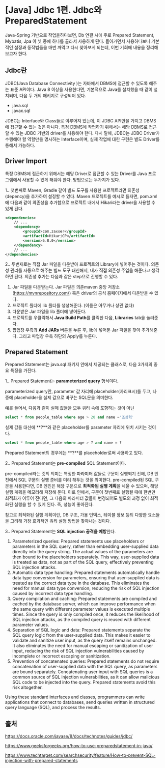 # [Java] Jdbc 1편. Jdbc와 PreparedStatement



Java-Spring 기반으로 작업을하다보면, Db 연결 시에 주로 Prepared Statement, Mybatis, Jpa 이 셋 중에 하나를 골라서 사용하게 된다. 돌아가면서 사용하다보니 기본적인 설정과 동작법들을 매번 까먹고 다시 찾아보게 되는데, 이번 기회에 내용을 정리해 보고자 한다.



## Jdbc란



JDBC(Java Database Connectivity )는 자바에서 DBMS에 접근할 수 있도록 해주는 표준 API이다. Java 8 이상을 사용한다면, 기본적으로 Java를 설치했을 때 같이 설치되며, 다음 두 개의 패키지로 구성되어 있다. 

- java.sql
- javax.sql

JDBC는 Interface와 Class들로 이루어져 있는데, 이 JDBC API만을 가지고 DBMS에 접근할 수 있는 것은 아니다. 특정 DBMS에 작업하기 위해서는 해당 DBMS로 접근할 수 있는 JDBC 기반의 driver를 사용해야 한다. 다시 말해, JDBC는 JDBC Driver가 수행해야 할 역할만을 명시하는 Interface이며, 실제 작업에 대한 구현은 별도 Driver를 통해서 가능하다.



## Driver Import

특정 DBMS에 접근하기 위해서는 해당 Driver로 접근할 수 있는 Driver를 Java 프로그램에서 사용할 수 있게 해줘야 한다. 방법으로는 두가지가 있다.

1.. 첫번째로 Maven, Gradle 같이 빌드 도구를 사용한 프로젝트라면 의존성(depency)을 추가하여 설정할 수 있다. Maven 프로젝트를 예시로 들자면, pom.xml에 다음과 같이 의존성을 추가함으로 프로젝트 내에서 Hikari라는 driver을 사용할 수 있게 된다.

```xml
<dependencies>
    // ... 
    <dependency>
        <groupId>com.zaxxer</groupId>
        <artifactId>HikariCP</artifactId>
        <version>5.0.0</version>
    </dependency>
    // ...
</dependencies>
```



2.. 두번재로는 직접 Jar 파일을 다운받아 프로젝트의 Library에 넣어주는 것이다. 의존성 관리를 자동으로 해주는 빌드 도구 대신해서, 내가 직접 의존성 주입을 해준다고 생각하면 된다. 의존성 추가는 다음과 같은 step으로 진행할 수 있다.

1. Jar 파일을 다운받는다. Jar 파일은 의존maven 중앙 저장소(https://mvnrepository.com/) 혹은 driver의 공식 홈페이지에서 다운받을 수 있다. 
2. 프로젝트 폴더에 lib 폴더를 생성해준다. (이름은 아무거나 상관 없다)
3. 다운받은 Jar 파일을 lib 폴더에 넣어둔다.
4. 프로젝트를 우클릭해서 **Java Build Path**를 클릭한 다음, **Libraries** tab을 눌러준다.
5. 팝업창 우측의 **Add JARs** 버튼을 누른 후, lib에 넣어둔 Jar 파일을 찾아 추가해준다. 그리고 파업창 우측 하단의 Apply를 누른다.







## Prepared Statement



Prepared Statement는 java.sql 패키지 안에서 제공되는 클래스로, 다음 3가지의 중요 특징을 가진다.

1.. Prepared Statement는 **parameterized query** 형식이다.

parameterized query란, parameter 값 자리에 placeholder(자리표시)를 두고, 나중에 placeholder을 실제 값으로 바꾸는 SQL문을 의미한다. 



예를 들어서, 다음과 같이 실제 값들을 모두 쿼리 속에 포함하는 것이 아닌

```sql
select * from people_table where age > 20 and name ='조상혁'
```

실제 값들 대신에 **?**와 같은 placeholder를 parameter 자리에 위치 시키는 것이다.

```sql
select * from people_table where age > ? and name = ? 
```



Prepared Statement의 경우에는 **?**를 placeholder로써 사용하고 있다. 



2.. Prepared Statement는 **pre-compiled** SQL Statement이다.

 pre-compiled라는 것의 의미는 특정한 파라미터 값들로 구문이 실행되기 전에, DB 엔진에서 SQL 구문의 실행 준비를 미리 해두는 것을 의미한다. pre-compiled된 SQL 구문을 사용한다면, DB 엔진은 해당 구문으로 **최적화된 실행 계획**을 세울 수 있으며, 해당 실행 계획을 메모리해 저장해 둔다. 이로 인해서, 구문이 첫번째로 실행될 때에 한번만 최적화가 이루어 진다면, 그 다음의 파라미터 값들이 변경되어도 별도의 과정 없이 최적화된 실행을 할 수 있게 된다. 즉, 성능이 좋아진다. 



 참고로 최적화된 실행 계획이란, DB 구조, 가용 인덱스, 테이블 정보 등의 다양한 요소들을 고려해 가장 효과적인 쿼리 실행 방법을 찾아내는 것이다. 



3.. Prepared Statement는 **SQL injection 공격을 예방**한다. 





1. Parameterized queries: Prepared statements use placeholders or parameters in the SQL query, rather than embedding user-supplied data directly into the query string. The actual values of the parameters are then bound to the placeholders separately. This way, user-supplied data is treated as data, not as part of the SQL query, effectively preventing SQL injection attacks.
2. Automatic data type handling: Prepared statements automatically handle data type conversion for parameters, ensuring that user-supplied data is treated as the correct data type in the database. This eliminates the need for manual data type conversion, reducing the risk of SQL injection caused by incorrect data type handling.
3. Query compilation and caching: Prepared statements are compiled and cached by the database server, which can improve performance when the same query with different parameter values is executed multiple times. Since the query is only compiled once, it reduces the likelihood of SQL injection attacks, as the compiled query is reused with different parameter values.
4. Separation of SQL logic and data: Prepared statements separate the SQL query logic from the user-supplied data. This makes it easier to validate and sanitize user input, as the query itself remains unchanged. It also eliminates the need for manual escaping or sanitization of user input, reducing the risk of SQL injection vulnerabilities caused by incomplete or incorrect escaping or sanitization.
5. Prevention of concatenated queries: Prepared statements do not require concatenation of user-supplied data with the SQL query, as parameters are bound separately. Concatenating user input with SQL queries is a common source of SQL injection vulnerabilities, as it can allow malicious SQL code to be injected into the query. Prepared statements avoid this risk altogether.







Using these standard interfaces and classes, programmers can write applications that connect to databases, send queries written in structured query language (SQL), and process the results.







## 출처

 https://docs.oracle.com/javase/8/docs/technotes/guides/jdbc/

https://www.geeksforgeeks.org/how-to-use-preparedstatement-in-java/

https://www.techtarget.com/searchsecurity/feature/How-to-prevent-SQL-injection-with-prepared-statements

















